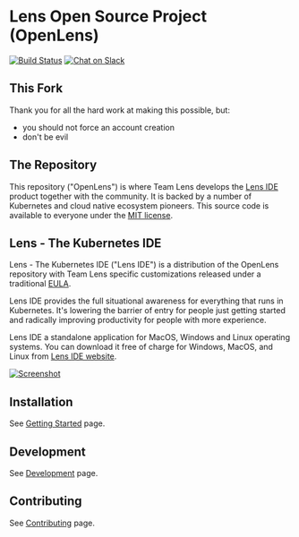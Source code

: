 # Lens Open Source Project (OpenLens)

[![Build Status](https://github.com/lensapp/lens/actions/workflows/test.yml/badge.svg)](https://github.com/lensapp/lens/actions/workflows/test.yml)
[![Chat on Slack](https://img.shields.io/badge/chat-on%20slack-blue.svg?logo=slack&longCache=true&style=flat)](https://join.slack.com/t/k8slens/shared_invite/zt-198iepl92-EPJsCckkJ~f887vWqJcgGA)

## This Fork
Thank you for all the hard work at making this possible, but:
* you should not force an account creation
* don't be evil

## The Repository

This repository ("OpenLens") is where Team Lens develops the [Lens IDE](https://k8slens.dev) product together with the community. It is backed by a number of Kubernetes and cloud native ecosystem pioneers. This source code is available to everyone under the [MIT license](./LICENSE).

## Lens - The Kubernetes IDE

Lens - The Kubernetes IDE ("Lens IDE") is a distribution of the OpenLens repository with Team Lens specific customizations released under a traditional [EULA](https://k8slens.dev/licenses/eula).

Lens IDE provides the full situational awareness for everything that runs in Kubernetes. It's lowering the barrier of entry for people just getting started and radically improving productivity for people with more experience.

Lens IDE a standalone application for MacOS, Windows and Linux operating systems. You can download it free of charge for Windows, MacOS, and Linux from [Lens IDE website](https://k8slens.dev).

[![Screenshot](.github/screenshot.png)](https://www.youtube.com/watch?v=eeDwdVXattc)

## Installation

See [Getting Started](https://docs.k8slens.dev/main/getting-started/install-lens/) page.

## Development

See [Development](https://docs.k8slens.dev/latest/contributing/development/) page.

## Contributing

See [Contributing](https://docs.k8slens.dev/latest/contributing/) page.
